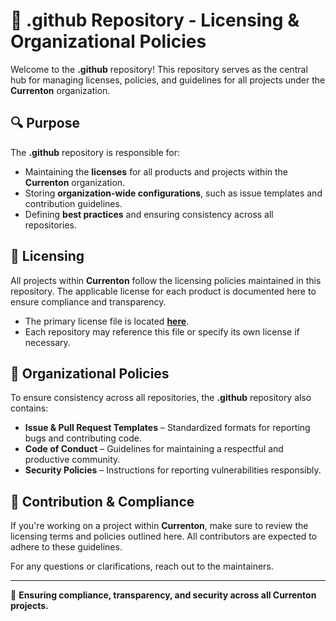 # 📜 .github Repository - Licensing & Organizational Policies  

Welcome to the **.github** repository! This repository serves as the central hub for managing licenses, policies, and guidelines for all projects under the **Currenton** organization.  

## 🔍 Purpose  

The **.github** repository is responsible for:  
- Maintaining the **licenses** for all products and projects within the **Currenton** organization.  
- Storing **organization-wide configurations**, such as issue templates and contribution guidelines.  
- Defining **best practices** and ensuring consistency across all repositories.  

## 📜 Licensing  

All projects within **Currenton** follow the licensing policies maintained in this repository. The applicable license for each product is documented here to ensure compliance and transparency.  

- The primary license file is located **[here](https://github.com/Currenton/.github/tree/main/docs)**.  
- Each repository may reference this file or specify its own license if necessary.  

## 📂 Organizational Policies  

To ensure consistency across all repositories, the **.github** repository also contains:  
- **Issue & Pull Request Templates** – Standardized formats for reporting bugs and contributing code.  
- **Code of Conduct** – Guidelines for maintaining a respectful and productive community.  
- **Security Policies** – Instructions for reporting vulnerabilities responsibly.  

## 🤝 Contribution & Compliance  

If you're working on a project within **Currenton**, make sure to review the licensing terms and policies outlined here. All contributors are expected to adhere to these guidelines.  

For any questions or clarifications, reach out to the maintainers.  

---  
🔹 **Ensuring compliance, transparency, and security across all Currenton projects.**  
